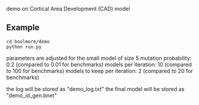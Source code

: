 demo on Cortical Area Development (CAD) model

## Example

```
cd boolmore/demo
python run.py
```

parameters are adjusted for the small model of size 5
mutation probability: 0.2 (compared to 0.01 for benchmarks)
models per iteration: 10 (compared to 100 for benchmarks)
models to keep per iteration: 2 (compared to 20 for benchmarks)

the log will be stored as "demo_log.txt"
the final model will be stored as "demo_id_gen.bnet"